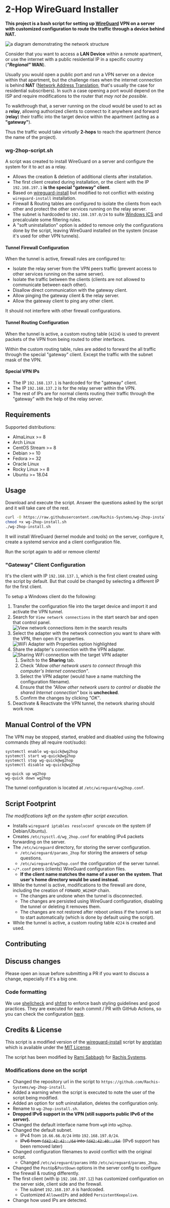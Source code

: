 # 2-Hop WireGuard Installer

**This project is a bash script for setting up [WireGuard](https://www.wireguard.com/) VPN on a server with customized configuration to route the traffic through a device behind NAT.**

![a diagram demonstrating the network structure](assets/structure-diagram.drawio.png)

<!--
Diagram made using Draw.io. The source `.drawio` file is available within the assets directory.
GIMP was used to add black outline after exporting the diagram as a PNG image. In order to have the diagram readable on systems with the light theme used.
-->

Consider that you want to access a **LAN Device** within a _remote_ apartment, or use the internet with a public residential IP in a specific country (**_"Regional"_ WAN**).

Usually you would open a public port and run a VPN server on a device within that apartment, but the challenge rises when the internet connection is behind **NAT** ([Network Address Translation](https://en.wikipedia.org/wiki/Network_address_translation), that's usually the case for residential subscribers).
In such a case opening a port would depend on the ISP and require modifications to the router that _may not be possible_.

To walkthrough that, a server running on the cloud would be used to act as a **relay**, allowing authorized clients to connect to it anywhere and forward (**relay**) their traffic into the target device within the apartment (acting as a **"gateway"**).

Thus the traffic would take _virtually_ **2-hops** to reach the apartment (hence the name of the project).

### wg-2hop-script.sh

A script was created to install WireGuard on a server and configure the system for it to act as a relay.

- Allows the creation & deletion of additional clients after installation.
- The first client created during installation, or the client with the IP `192.168.197.1` **is the special "gateway" client**.
- Based on [wireguard-install](https://github.com/angristan/wireguard-install) but modified to not conflict with existing `wireguard-install` installation.
- Firewall & Routing tables are configured to isolate the clients from each other and protect the other services running on the relay server.
- The subnet is hardcoded to `192.168.197.0/24` to suite [Windows ICS](https://en.wikipedia.org/wiki/Internet_Connection_Sharing) and precalculate some filtering rules.
- A "soft uninstallation" option is added to remove only the configurations done by the script, leaving WireGuard installed on the system (incase it's used for other VPN tunnels).

#### Tunnel Firewall Configuration

When the tunnel is active, firewall rules are configured to:

- Isolate the relay server from the VPN peers traffic (prevent access to other services running on the same server).
- Isolate the traffic between the clients (clients are not allowed to communicate between each other).
- Disallow direct communication with the gateway client.
- Allow pinging the gateway client & the relay server.
- Allow the gateway client to ping any other client.

It should not interfere with other firewall configurations.

#### Tunnel Routing Configuration

When the tunnel is active, a custom routing table (`4224`) is used to prevent packets of the VPN from being routed to other interfaces.

Within the custom routing table, rules are added to forward the all traffic through the special "gateway" client. Except the traffic with the subnet mask of the VPN.

#### Special VPN IPs

- The IP `192.168.137.1` is hardcoded for the "gateway" client.
- The IP `192.168.137.2` is for the relay server within the VPN.
- The rest of IPs are for normal clients routing their traffic through the "gateway" with the help of the relay server.

## Requirements

Supported distributions:

- AlmaLinux >= 8
- Arch Linux
- CentOS Stream >= 8
- Debian >= 10
- Fedora >= 32
- Oracle Linux
- Rocky Linux >= 8
- Ubuntu >= 18.04

## Usage

Download and execute the script. Answer the questions asked by the script and it will take care of the rest.

```bash
curl -O https://raw.githubusercontent.com/Rachis-Systems/wg-2hop-install/main/wg-2hop-install.sh
chmod +x wg-2hop-install.sh
./wg-2hop-install.sh
```

It will install WireGuard (kernel module and tools) on the server, configure it, create a systemd service and a client configuration file.

Run the script again to add or remove clients!

### "Gateway" Client Configuration

It's the client with IP `192.168.137.1`, which is the first client created using the script by default. But that could be changed by selecting a different IP for the first client.

To setup a Windows client do the following:

1. Transfer the configuration file into the target device and import it and activate the VPN tunnel.
2. Search for `View network connections` in the start search bar and open that control panel.
![View network connections item in the search results](assets/network-connections.png)
3. Select the adapter with the network connection you want to share with the VPN, then open it's properties.
![WiFi Adapter with Properties option highlighted](assets/wifi-adapter.png)
4. Share the adapter's connection with the VPN adapter.
![Sharing WiFi connection with the target VPN adapter](assets/network-sharing.png)
    1. Switch to the **Sharing** tab.
    2. Check _"Allow other network users to connect through this computer's Internet connection"_.
    3. Select the VPN adapter (would have a name matching the configuration filename).
    4. Ensure that the _"Allow other network users to control or disable the shared Internet connection"_ box is **unchecked**.
    5. Confirm the changes by clicking _"OK"_.
5. Deactivate & Reactivate the VPN tunnel, the network sharing should work now.

## Manual Control of the VPN

The VPN may be stopped, started, enabled and disabled using the following commands (they all require root/sudo):

```shell
systemctl enable wg-quick@wg2hop
systemctl start wg-quick@wg2hop
systemctl stop wg-quick@wg2hop
systemctl disable wg-quick@wg2hop

wg-quick up wg2hop
wg-quick down wg2hop
```

The tunnel configuration is located at `/etc/wireguard/wg2hop.conf`.

## Script Footprint

_The modifications left on the system after script execution._

- Installs `wireguard iptables resolvconf qrencode` on the system (if Debian/Ubuntu).
- Creates `/etc/sysctl.d/wg_2hop.conf` for enabling IPv4 packets forwarding on the server.
- The `/etc/wireguard` directory, for storing the server configuration.
    - `/etc/wireguard/params_2hop` for storing the answers of setup questions.
    - `/etc/wireguard/wg2hop.conf` the configuration of the server tunnel.
- `~/*.conf` peers (clients) WireGuard configuration files.
    - **If the client name matches the name of a user on the system. That user's home directory would be used instead.**
- While the tunnel is active, modifications to the firewall are done, including the creation of `FORWARD_WG2HOP` chain.
    - The changes are undone when the tunnel is disconnected.
    - The changes are persisted using WireGuard configuration, disabling the tunnel or deleting it removes them.
    - The changes are not restored after reboot unless if the tunnel is set to start automatically (which is done by default using the script).
- While the tunnel is active, a custom routing table `4224` is created and used.

## Contributing

## Discuss changes

Please open an issue before submitting a PR if you want to discuss a change, especially if it's a big one.

### Code formatting

We use [shellcheck](https://github.com/koalaman/shellcheck) and [shfmt](https://github.com/mvdan/sh) to enforce bash styling guidelines and good practices. They are executed for each commit / PR with GitHub Actions, so you can check the configuration [here](https://github.com/angristan/wireguard-install/blob/master/.github/workflows/lint.yml).

## Credits & License

This script is a modified version of the [wireguard-install](https://github.com/angristan/wireguard-install) script by [angristan](https://github.com/angristan) which is available under the [MIT License](https://raw.githubusercontent.com/angristan/wireguard-install/master/LICENSE).

The script has been modified by [Rami Sabbagh](https://github.com/Rami-Sabbagh/) for [Rachis Systems](https://rachis.co).

### Modifications done on the script

- Changed the repository url in the script to `https://github.com/Rachis-Systems/wg-2hop-install`.
- Added a warning when the script is executed to note the user of the script being modified.
- Added an option for soft uninstallation, deletes the configuration only.
- Rename to `wg-2hop-install.sh`.
- **Dropped IPv6 support in the VPN (still supports public IPv6 of the server).**
- Changed the default interface name from `wg0` into `wg2hop`.
- Changed the default subnet.
    - IPv4 from `10.66.66.0/24` into `192.168.197.0/24`.
    - ~~IPv6 from `fd42:42:42::/64` into `fd42:42:40::/64`.~~ (IPv6 support has been removed later)
- Changed configuration filenames to avoid conflict with the original script.
    - Changed `/etc/wireguard/params` into `/etc/wireguard/params_2hop`.
- Changed the `PostUp`&`PostDown` options in the server config to configure the firewall & routing differently.
- The first client (with ip `192.168.197.12`) has customized configuration on the server side, client side and the firewall.
    - The subnet `192.168.197.0` is hardcoded.
    - Customized `AllowedIPs` and added `PersistentKeepalive`.
- Change how used IPs are detected.
